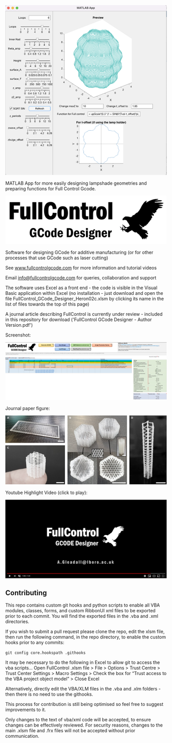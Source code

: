 
<p align="center">
  <img src="https://github.com/josephcolemartin/Images/blob/87fba6aa651847cab2bee37e52bab6160fdf2622/lamp_design.png" />
  
  MATLAB App for more easily designing lampshade geometries and preparing functions for Full Control Gcode.
  
  <img src="https://github.com/AndyGlx/Images/blob/master/Logo%20NEW%20(white%20BG).gif" width="600">
</p>

Software for designing GCode for additive manufacturing (or for other processes that use GCode such as laser cutting)

See www.fullcontrolgcode.com for more information and tutorial videos

Email info@fullcontrolgcode.com for queries, collaboration and support


The software uses Excel as a front end - the code is visible in the Visual Basic application within Excel (no installation - just download and open the file FullControl_GCode_Designer_Heron02c.xlsm by clicking its name in the list of files towards the top of this page)

A journal article describing FullControl is currently under review - included in this repository for download ('FullControl GCode Designer - Author Version.pdf')



Screenshot:

<kbd><img src="https://github.com/AndyGlx/Images/blob/master/Screenshot.png" /></kbd>



Journal paper figure: 

![alt text](https://github.com/AndyGlx/Images/blob/master/Final%20figure.jpg?raw=true)

Youtube Highlight Video (click to play):

[![IMAGE ALT TEXT](https://github.com/AndyGlx/Images/blob/master/Highlight%20Video%20Thumbnail%20-%20video%20cue.jpg)](https://youtu.be/KlxuZ5JnA0k "FullControl GCODE Designer - Highlight Video")

## Contributing

This repo contains custom git hooks and python scripts to enable all VBA modules, classes, forms, and custom RibbonUI xml files to be exported prior to each commit. You will find the exported files in the .vba and .xml directories.

If you wish to submit a pull request please clone the repo, edit the xlsm file, then run the following command, in the repo directory, to enable the custom hooks prior to any commits:

`git config core.hookspath .githooks`

It may be necessary to do the following in Excel to allow git to access the vba scripts... 
Open FullControl .xlsm file > File > Options > Trust Centre > Trust Center Settings > Macro Settings > Check the box for “Trust access to the VBA project object model” > Close Excel

Alternatively, directly edit the VBA/XLM files in the .vba and .xlm folders - then there is no need to use the githooks. 

This process for contribution is still being optimised so feel free to suggest improvements to it. 

Only changes to the text of vba/xml code will be accepted, to ensure changes can be effectively reviewed. 
For security reasons, changes to the main .xlsm file and .frx files will not be accepted without prior communication. 

